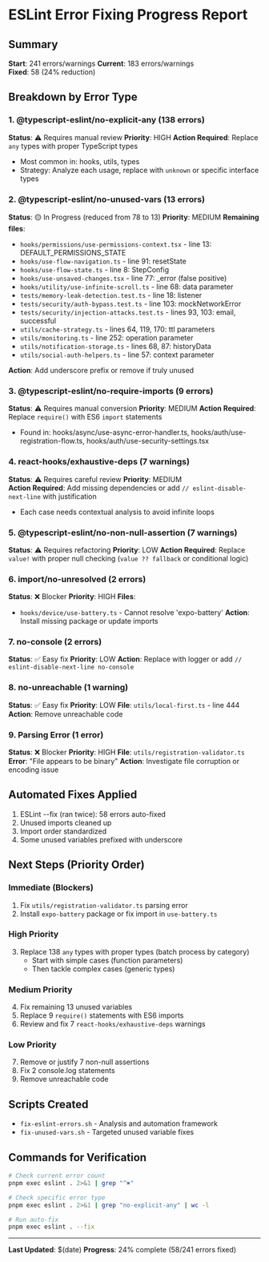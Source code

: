 # ESLint Error Fixing Progress Report

## Summary

**Start**: 241 errors/warnings
**Current**: 183 errors/warnings  
**Fixed**: 58 (24% reduction)

## Breakdown by Error Type

### 1. @typescript-eslint/no-explicit-any (138 errors)

**Status**: ⚠️ Requires manual review
**Priority**: HIGH
**Action Required**: Replace `any` types with proper TypeScript types

- Most common in: hooks, utils, types
- Strategy: Analyze each usage, replace with `unknown` or specific interface types

### 2. @typescript-eslint/no-unused-vars (13 errors)

**Status**: 🟡 In Progress (reduced from 78 to 13)
**Priority**: MEDIUM
**Remaining files**:

- `hooks/permissions/use-permissions-context.tsx` - line 13: DEFAULT_PERMISSIONS_STATE
- `hooks/use-flow-navigation.ts` - line 91: resetState
- `hooks/use-flow-state.ts` - line 8: StepConfig
- `hooks/use-unsaved-changes.tsx` - line 77: \_error (false positive)
- `hooks/utility/use-infinite-scroll.ts` - line 68: data parameter
- `tests/memory-leak-detection.test.ts` - line 18: listener
- `tests/security/auth-bypass.test.ts` - line 103: mockNetworkError
- `tests/security/injection-attacks.test.ts` - lines 93, 103: email, successful
- `utils/cache-strategy.ts` - lines 64, 119, 170: ttl parameters
- `utils/monitoring.ts` - line 252: operation parameter
- `utils/notification-storage.ts` - lines 68, 87: historyData
- `utils/social-auth-helpers.ts` - line 57: context parameter

**Action**: Add underscore prefix or remove if truly unused

### 3. @typescript-eslint/no-require-imports (9 errors)

**Status**: ⚠️ Requires manual conversion
**Priority**: MEDIUM
**Action Required**: Replace `require()` with ES6 `import` statements

- Found in: hooks/async/use-async-error-handler.ts, hooks/auth/use-registration-flow.ts, hooks/auth/use-security-settings.tsx

### 4. react-hooks/exhaustive-deps (7 warnings)

**Status**: ⚠️ Requires careful review
**Priority**: MEDIUM  
**Action Required**: Add missing dependencies or add `// eslint-disable-next-line` with justification

- Each case needs contextual analysis to avoid infinite loops

### 5. @typescript-eslint/no-non-null-assertion (7 warnings)

**Status**: ⚠️ Requires refactoring
**Priority**: LOW
**Action Required**: Replace `value!` with proper null checking (`value ?? fallback` or conditional logic)

### 6. import/no-unresolved (2 errors)

**Status**: ❌ Blocker
**Priority**: HIGH
**Files**:

- `hooks/device/use-battery.ts` - Cannot resolve 'expo-battery'
  **Action**: Install missing package or update imports

### 7. no-console (2 errors)

**Status**: ✅ Easy fix
**Priority**: LOW
**Action**: Replace with logger or add `// eslint-disable-next-line no-console`

### 8. no-unreachable (1 warning)

**Status**: ✅ Easy fix
**Priority**: LOW
**File**: `utils/local-first.ts` - line 444
**Action**: Remove unreachable code

### 9. Parsing Error (1 error)

**Status**: ❌ Blocker
**Priority**: HIGH
**File**: `utils/registration-validator.ts`
**Error**: "File appears to be binary"
**Action**: Investigate file corruption or encoding issue

## Automated Fixes Applied

1. ESLint --fix (ran twice): 58 errors auto-fixed
2. Unused imports cleaned up
3. Import order standardized
4. Some unused variables prefixed with underscore

## Next Steps (Priority Order)

### Immediate (Blockers)

1. Fix `utils/registration-validator.ts` parsing error
2. Install `expo-battery` package or fix import in `use-battery.ts`

### High Priority

3. Replace 138 `any` types with proper types (batch process by category)
   - Start with simple cases (function parameters)
   - Then tackle complex cases (generic types)

### Medium Priority

4. Fix remaining 13 unused variables
5. Replace 9 `require()` statements with ES6 imports
6. Review and fix 7 `react-hooks/exhaustive-deps` warnings

### Low Priority

7. Remove or justify 7 non-null assertions
8. Fix 2 console.log statements
9. Remove unreachable code

## Scripts Created

- `fix-eslint-errors.sh` - Analysis and automation framework
- `fix-unused-vars.sh` - Targeted unused variable fixes

## Commands for Verification

```bash
# Check current error count
pnpm exec eslint . 2>&1 | grep "^✖"

# Check specific error type
pnpm exec eslint . 2>&1 | grep "no-explicit-any" | wc -l

# Run auto-fix
pnpm exec eslint . --fix
```

---

**Last Updated**: $(date)
**Progress**: 24% complete (58/241 errors fixed)
